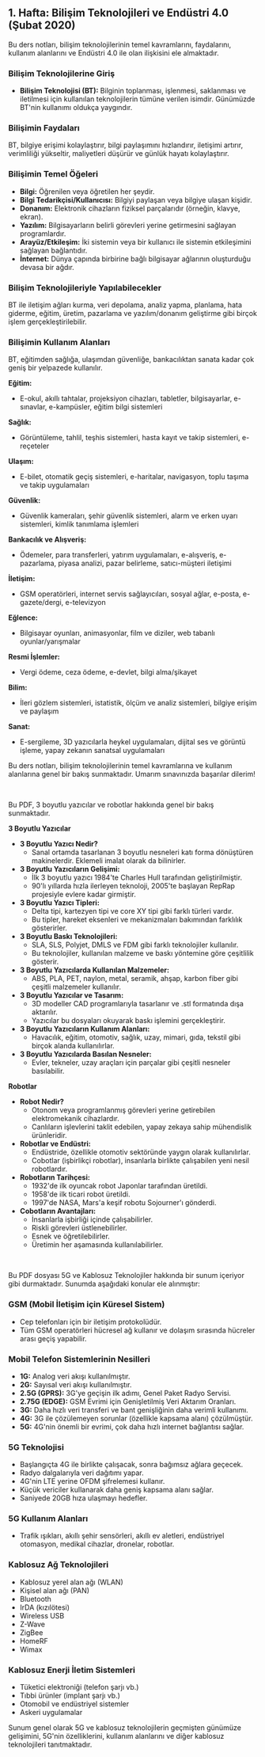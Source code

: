 ## 1. Hafta: Bilişim Teknolojileri ve Endüstri 4.0 (Şubat 2020)

Bu ders notları, bilişim teknolojilerinin temel kavramlarını, faydalarını, kullanım alanlarını ve Endüstri 4.0 ile olan ilişkisini ele almaktadır.

### Bilişim Teknolojilerine Giriş

* **Bilişim Teknolojisi (BT):** Bilginin toplanması, işlenmesi, saklanması ve iletilmesi için kullanılan teknolojilerin tümüne verilen isimdir. Günümüzde BT'nin kullanımı oldukça yaygındır.

### Bilişimin Faydaları

BT, bilgiye erişimi kolaylaştırır, bilgi paylaşımını hızlandırır, iletişimi artırır, verimliliği yükseltir, maliyetleri düşürür ve günlük hayatı kolaylaştırır.

### Bilişimin Temel Öğeleri

* **Bilgi:** Öğrenilen veya öğretilen her şeydir.
* **Bilgi Tedarikçisi/Kullanıcısı:** Bilgiyi paylaşan veya bilgiye ulaşan kişidir.
* **Donanım:** Elektronik cihazların fiziksel parçalarıdır (örneğin, klavye, ekran).
* **Yazılım:** Bilgisayarların belirli görevleri yerine getirmesini sağlayan programlardır.
* **Arayüz/Etkileşim:** İki sistemin veya bir kullanıcı ile sistemin etkileşimini sağlayan bağlantıdır.
* **İnternet:** Dünya çapında birbirine bağlı bilgisayar ağlarının oluşturduğu devasa bir ağdır.

### Bilişim Teknolojileriyle Yapılabilecekler

BT ile iletişim ağları kurma, veri depolama, analiz yapma, planlama, hata giderme, eğitim, üretim, pazarlama ve yazılım/donanım geliştirme gibi birçok işlem gerçekleştirilebilir.

### Bilişimin Kullanım Alanları

BT, eğitimden sağlığa, ulaşımdan güvenliğe, bankacılıktan sanata kadar çok geniş bir yelpazede kullanılır.

**Eğitim:**

* E-okul, akıllı tahtalar, projeksiyon cihazları, tabletler, bilgisayarlar, e-sınavlar, e-kampüsler, eğitim bilgi sistemleri

**Sağlık:**

* Görüntüleme, tahlil, teşhis sistemleri, hasta kayıt ve takip sistemleri, e-reçeteler

**Ulaşım:**

* E-bilet, otomatik geçiş sistemleri, e-haritalar, navigasyon, toplu taşıma ve takip uygulamaları

**Güvenlik:**

* Güvenlik kameraları, şehir güvenlik sistemleri, alarm ve erken uyarı sistemleri, kimlik tanımlama işlemleri

**Bankacılık ve Alışveriş:**

* Ödemeler, para transferleri, yatırım uygulamaları, e-alışveriş, e-pazarlama, piyasa analizi, pazar belirleme, satıcı-müşteri iletişimi

**İletişim:**

* GSM operatörleri, internet servis sağlayıcıları, sosyal ağlar, e-posta, e-gazete/dergi, e-televizyon

**Eğlence:**

* Bilgisayar oyunları, animasyonlar, film ve diziler, web tabanlı oyunlar/yarışmalar

**Resmi İşlemler:**

* Vergi ödeme, ceza ödeme, e-devlet, bilgi alma/şikayet

**Bilim:**

* İleri gözlem sistemleri, istatistik, ölçüm ve analiz sistemleri, bilgiye erişim ve paylaşım

**Sanat:**

* E-sergileme, 3D yazıcılarla heykel uygulamaları, dijital ses ve görüntü işleme, yapay zekanın sanatsal uygulamaları

Bu ders notları, bilişim teknolojilerinin temel kavramlarına ve kullanım alanlarına genel bir bakış sunmaktadır. Umarım sınavınızda başarılar dilerim!

<br>

Bu PDF, 3 boyutlu yazıcılar ve robotlar hakkında genel bir bakış sunmaktadır.

**3 Boyutlu Yazıcılar**

* **3 Boyutlu Yazıcı Nedir?**
  * Sanal ortamda tasarlanan 3 boyutlu nesneleri katı forma dönüştüren makinelerdir. Eklemeli imalat olarak da bilinirler.
* **3 Boyutlu Yazıcıların Gelişimi:**
  * İlk 3 boyutlu yazıcı 1984'te Charles Hull tarafından geliştirilmiştir.
  * 90'lı yıllarda hızla ilerleyen teknoloji, 2005'te başlayan RepRap projesiyle evlere kadar girmiştir.
* **3 Boyutlu Yazıcı Tipleri:**
  * Delta tipi, kartezyen tipi ve core XY tipi gibi farklı türleri vardır.
  * Bu tipler, hareket eksenleri ve mekanizmaları bakımından farklılık gösterirler.
* **3 Boyutlu Baskı Teknolojileri:**
  * SLA, SLS, Polyjet, DMLS ve FDM gibi farklı teknolojiler kullanılır.
  * Bu teknolojiler, kullanılan malzeme ve baskı yöntemine göre çeşitlilik gösterir.
* **3 Boyutlu Yazıcılarda Kullanılan Malzemeler:**
  * ABS, PLA, PET, naylon, metal, seramik, ahşap, karbon fiber gibi çeşitli malzemeler kullanılır.
* **3 Boyutlu Yazıcılar ve Tasarım:**
  * 3D modeller CAD programlarıyla tasarlanır ve .stl formatında dışa aktarılır.
  * Yazıcılar bu dosyaları okuyarak baskı işlemini gerçekleştirir.
* **3 Boyutlu Yazıcıların Kullanım Alanları:**
  * Havacılık, eğitim, otomotiv, sağlık, uzay, mimari, gıda, tekstil gibi birçok alanda kullanılırlar.
* **3 Boyutlu Yazıcılarda Basılan Nesneler:**
  * Evler, tekneler, uzay araçları için parçalar gibi çeşitli nesneler basılabilir.

**Robotlar**

* **Robot Nedir?**
  * Otonom veya programlanmış görevleri yerine getirebilen elektromekanik cihazlardır.
  * Canlıların işlevlerini taklit edebilen, yapay zekaya sahip mühendislik ürünleridir.
* **Robotlar ve Endüstri:**
  * Endüstride, özellikle otomotiv sektöründe yaygın olarak kullanılırlar.
  * Cobotlar (işbirlikçi robotlar), insanlarla birlikte çalışabilen yeni nesil robotlardır.
* **Robotların Tarihçesi:**
  * 1932'de ilk oyuncak robot Japonlar tarafından üretildi.
  * 1958'de ilk ticari robot üretildi.
  * 1997'de NASA, Mars'a keşif robotu Sojourner'ı gönderdi.
* **Cobotların Avantajları:**
  * İnsanlarla işbirliği içinde çalışabilirler.
  * Riskli görevleri üstlenebilirler.
  * Esnek ve öğretilebilirler.
  * Üretimin her aşamasında kullanılabilirler.


<br>

Bu PDF dosyası 5G ve Kablosuz Teknolojiler hakkında bir sunum içeriyor gibi durmaktadır. Sunumda aşağıdaki konular ele alınmıştır:

### **GSM (Mobil İletişim için Küresel Sistem)**

*   Cep telefonları için bir iletişim protokolüdür.
*   Tüm GSM operatörleri hücresel ağ kullanır ve dolaşım sırasında hücreler arası geçiş yapabilir.

### **Mobil Telefon Sistemlerinin Nesilleri**

*   **1G:** Analog veri akışı kullanılmıştır.
*   **2G:** Sayısal veri akışı kullanılmıştır.
*   **2.5G (GPRS):** 3G'ye geçişin ilk adımı, Genel Paket Radyo Servisi.
*   **2.75G (EDGE):** GSM Evrimi için Genişletilmiş Veri Aktarım Oranları.
*   **3G:** Daha hızlı veri transferi ve bant genişliğinin daha verimli kullanımı.
*   **4G:** 3G ile çözülemeyen sorunlar (özellikle kapsama alanı) çözülmüştür.
*   **5G:** 4G'nin önemli bir evrimi, çok daha hızlı internet bağlantısı sağlar.

### **5G Teknolojisi**

*   Başlangıçta 4G ile birlikte çalışacak, sonra bağımsız ağlara geçecek.
*   Radyo dalgalarıyla veri dağıtımı yapar.
*   4G'nin LTE yerine OFDM şifrelemesi kullanır.
*   Küçük vericiler kullanarak daha geniş kapsama alanı sağlar.
*   Saniyede 20GB hıza ulaşmayı hedefler.

### **5G Kullanım Alanları**

*   Trafik ışıkları, akıllı şehir sensörleri, akıllı ev aletleri, endüstriyel otomasyon, medikal cihazlar, dronelar, robotlar.

### **Kablosuz Ağ Teknolojileri**

*   Kablosuz yerel alan ağı (WLAN)
*   Kişisel alan ağı (PAN)
*   Bluetooth
*   IrDA (kızılötesi)
*   Wireless USB
*   Z-Wave
*   ZigBee
*   HomeRF
*   Wimax

### **Kablosuz Enerji İletim Sistemleri**

*   Tüketici elektroniği (telefon şarjı vb.)
*   Tıbbi ürünler (implant şarjı vb.)
*   Otomobil ve endüstriyel sistemler
*   Askeri uygulamalar

Sunum genel olarak 5G ve kablosuz teknolojilerin geçmişten günümüze gelişimini, 5G'nin özelliklerini, kullanım alanlarını ve diğer kablosuz teknolojileri tanıtmaktadır.